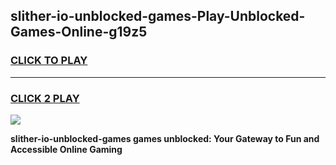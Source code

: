
## slither-io-unblocked-games-Play-Unblocked-Games-Online-g19z5
<h3>
<a href="https://premium76.site?title=slither-io-unblocked-games&ref=24A">CLICK TO PLAY</a></h3>
<hr>

<h3>
<a href="https://premium76.site?title=slither-io-unblocked-games&ref=24A">CLICK 2 PLAY</a>
  
</h3>

<a href="https://premium76.site?title=slither-io-unblocked-games&ref=24A"><img src="https://clearcache.store/games.png"></a>


**slither-io-unblocked-games games unblocked: Your Gateway to Fun and Accessible Online Gaming**
